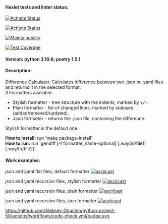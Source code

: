 #### Hexlet tests and linter status:
[![Actions Status](https://github.com/Aleksey-Onuchin/python-project-50/workflows/hexlet-check/badge.svg)](https://github.com/Aleksey-Onuchin/python-project-50/actions)

[![Actions Status](https://github.com/Aleksey-Onuchin/python-project-50/actions/workflows/code-check.yml/badge.svg)](https://github.com/Aleksey-Onuchin/python-project-50/actions)

[![Maintainability](https://api.codeclimate.com/v1/badges/885fa6645ccad79efdbb/maintainability)](https://codeclimate.com/github/Aleksey-Onuchin/python-project-50/maintainability)

[![Test Coverage](https://api.codeclimate.com/v1/badges/885fa6645ccad79efdbb/test_coverage)](https://codeclimate.com/github/Aleksey-Onuchin/python-project-50/test_coverage)

#### Version: python 3.10.6; poetry 1.5.1

#### Description:
Difference Calculator. Calculates difference between two .json or .yaml files and returns it in the selected format.\
3 Formatters available:
* Stylish formatter - tree structure with the indents, marked by +/-.
* Plain formatter - list of changed lines, marked by statuses (added/removed/updated).
* Json formatter - returns the .json file, containing the difference.

Stylish formatter is the default one.

**How to install:** run 'make package-install'\
**How to run:** run 'gendiff [-f formatter_name-optional] [.way/to/file1] [.way/to/file2]'


#### Work examples:
json and yaml flat files, default formatter
[![asciicast](https://asciinema.org/a/GMJftkXTYFoXPOY0yJvwncoqh.svg)](https://asciinema.org/a/GMJftkXTYFoXPOY0yJvwncoqh)

json and yaml recursion files, stylish formatter
[![asciicast](https://asciinema.org/a/3pUH9lKH52M7TkJ0XctnreL50.svg)](https://asciinema.org/a/3pUH9lKH52M7TkJ0XctnreL50)

json and yaml recursion files, plain formatter
[![asciicast](https://asciinema.org/a/kYHscWZMYUD5QFtEIJCcbCEnn.svg)](https://asciinema.org/a/kYHscWZMYUD5QFtEIJCcbCEnn)

json and yaml recursion files, json formatter
[![asciicast](https://asciinema.org/a/sllzmcwOm24HzuuYmPb89p4au.svg)](https://asciinema.org/a/sllzmcwOm24HzuuYmPb89p4au)

https://github.com/Aleksey-Onuchin/python-project-50/actions/workflows/code-check.yml/badge.svg